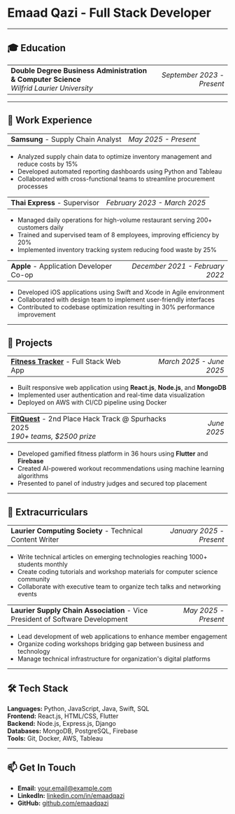 # Emaad Qazi - Full Stack Developer

---

## 🎓 Education

<table width="100%">
<tr>
<td><strong>Double Degree Business Administration & Computer Science</strong><br><em>Wilfrid Laurier University</em></td>
<td align="right"><em>September 2023 - Present</em></td>
</tr>
</table>

---

## 💼 Work Experience

<table width="100%">
<tr>
<td><strong>Samsung</strong> - Supply Chain Analyst</td>
<td align="right"><em>May 2025 - Present</em></td>
</tr>
</table>

- Analyzed supply chain data to optimize inventory management and reduce costs by 15%
- Developed automated reporting dashboards using Python and Tableau
- Collaborated with cross-functional teams to streamline procurement processes

<table width="100%">
<tr>
<td><strong>Thai Express</strong> - Supervisor</td>
<td align="right"><em>February 2023 - March 2025</em></td>
</tr>
</table>

- Managed daily operations for high-volume restaurant serving 200+ customers daily
- Trained and supervised team of 8 employees, improving efficiency by 20%
- Implemented inventory tracking system reducing food waste by 25%

<table width="100%">
<tr>
<td><strong>Apple</strong> - Application Developer Co-op</td>
<td align="right"><em>December 2021 - February 2022</em></td>
</tr>
</table>

- Developed iOS applications using Swift and Xcode in Agile environment
- Collaborated with design team to implement user-friendly interfaces
- Contributed to codebase optimization resulting in 30% performance improvement

---

## 🚀 Projects

<table width="100%">
<tr>
<td><strong><a href="https://github.com/emaadqazi/fitness-tracker">Fitness Tracker</a></strong> - Full Stack Web App</td>
<td align="right"><em>March 2025 - June 2025</em></td>
</tr>
</table>

- Built responsive web application using **React.js**, **Node.js**, and **MongoDB**
- Implemented user authentication and real-time data visualization
- Deployed on AWS with CI/CD pipeline using Docker

<table width="100%">
<tr>
<td><strong><a href="https://github.com/AhmadYahya-05/AlgorithmAthletes">FitQuest</a></strong> - 2nd Place Hack Track @ Spurhacks 2025<br><em>190+ teams, $2500 prize</em></td>
<td align="right"><em>June 2025</em></td>
</tr>
</table>

- Developed gamified fitness platform in 36 hours using **Flutter** and **Firebase**
- Created AI-powered workout recommendations using machine learning algorithms
- Presented to panel of industry judges and secured top placement

---

## 🌟 Extracurriculars

<table width="100%">
<tr>
<td><strong>Laurier Computing Society</strong> - Technical Content Writer</td>
<td align="right"><em>January 2025 - Present</em></td>
</tr>
</table>

- Write technical articles on emerging technologies reaching 1000+ students monthly
- Create coding tutorials and workshop materials for computer science community
- Collaborate with executive team to organize tech talks and networking events

<table width="100%">
<tr>
<td><strong>Laurier Supply Chain Association</strong> - Vice President of Software Development</td>
<td align="right"><em>May 2025 - Present</em></td>
</tr>
</table>

- Lead development of web applications to enhance member engagement
- Organize coding workshops bridging gap between business and technology
- Manage technical infrastructure for organization's digital platforms

---

## 🛠️ Tech Stack
**Languages:** Python, JavaScript, Java, Swift, SQL  
**Frontend:** React.js, HTML/CSS, Flutter  
**Backend:** Node.js, Express.js, Django  
**Databases:** MongoDB, PostgreSQL, Firebase  
**Tools:** Git, Docker, AWS, Tableau

---

## 📫 Get In Touch
- **Email:** [your.email@example.com](mailto:your.email@example.com)
- **LinkedIn:** [linkedin.com/in/emaadqazi](https://linkedin.com/in/emaadqazi)
- **GitHub:** [github.com/emaadqazi](https://github.com/emaadqazi)
